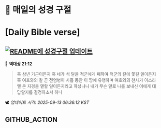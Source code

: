 # 🙏 매일의 성경 구절
# [Daily Bible verse]
## [![README에 성경구절 업데이트](https://github.com/DONGSUKA/first_test/actions/workflows/update-readme-bible.yml/badge.svg)](https://github.com/DONGSUKA/first_test/actions/workflows/update-readme-bible.yml)
<!-- START_BIBLE_VERSE -->
📖 **역대상 21:12**
> 혹 삼년 기근이든지 혹 네가 석 달을 적군에게 패하여 적군의 칼에 쫓길 일이든지 혹 여호와의 칼 곧 전염병이 사흘 동안 이 땅에 유행하며 여호와의 천사가 이스라엘 온 지경을 멸할 일이든지라고 하셨나니 내가 무슨 말로 나를 보내신 이에게 대답할지를 결정하소서 하니

🕊️ _업데이트 시각: 2025-09-13 06:36:12 KST_
  <!-- END_BIBLE_VERSE -->
## GITHUB_ACTION
